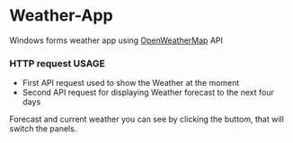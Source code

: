 <h1>Weather-App</h1>
Windows forms weather app using <a href="https://openweathermap.org/">OpenWeatherMap</a> API

<h3>HTTP request USAGE</h3>
<ul>
  <li>First API request used to show the Weather at the moment</li>
  <li>Second API request for displaying Weather forecast to the next four days</li>
</ul>
<p>Forecast and current weather you can see by clicking the buttom, that will switch the panels.</p> 
